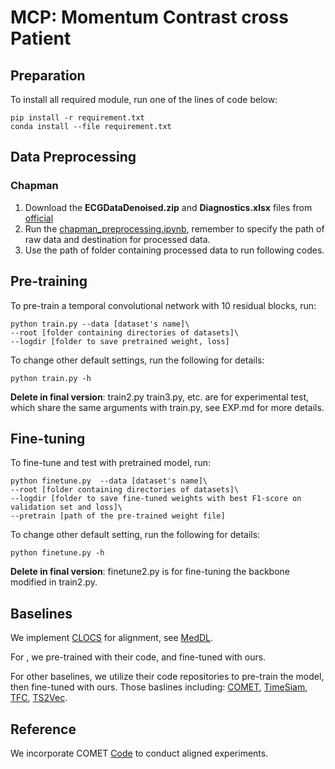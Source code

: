 # MCP: Momentum Contrast cross Patient

## Preparation

To install all required module, run one of the lines of code below:
```
pip install -r requirement.txt
conda install --file requirement.txt
```

## Data Preprocessing

### Chapman

1. Download the **ECGDataDenoised.zip** and **Diagnostics.xlsx** files from [official](https://figshare.com/collections/ChapmanECG/4560497/1)
2. Run the [chapman_preprocessing.ipynb](https://github.com/3hiuwoo/MCP/blob/main/data_preprocessing/chapman_preprocess.ipynb), remember to specify the path of raw data and destination for processed data.
3. Use the path of folder containing processed data to run following codes.

## Pre-training

To pre-train a temporal convolutional network with 10 residual blocks, run:
```
python train.py --data [dataset's name]\
--root [folder containing directories of datasets]\
--logdir [folder to save pretrained weight, loss]
```
To change other default settings, run the following for details:
```
python train.py -h
```
**Delete in final version**: train2.py train3.py, etc. are for experimental test, which share the same arguments with train.py, see EXP.md for more details.

## Fine-tuning

To fine-tune and test with pretrained model, run:
```
python finetune.py  --data [dataset's name]\
--root [folder containing directories of datasets]\
--logdir [folder to save fine-tuned weights with best F1-score on validation set and loss]\
--pretrain [path of the pre-trained weight file]
```
To change other default setting, run the following for details:
```
python finetune.py -h
```
**Delete in final version**: finetune2.py is for fine-tuning the backbone modified in train2.py.

## Baselines

We implement [CLOCS](https://arxiv.org/abs/2005.13249) for alignment, see [MedDL](https://github.com/3hiuwoo/MedDL).

For , we pre-trained with their code, and fine-tuned with ours.

For other baselines, we utilize their code repositories to pre-train the model, then fine-tuned with ours. Those baslines including: [COMET](https://arxiv.org/abs/2310.14017), [TimeSiam](https://arxiv.org/abs/2402.02475), [TFC](https://arxiv.org/abs/2206.08496), [TS2Vec](https://arxiv.org/abs/2106.10466).


## Reference

We incorporate COMET [Code](https://github.com/DL4mHealth/COMET) to conduct aligned experiments.
